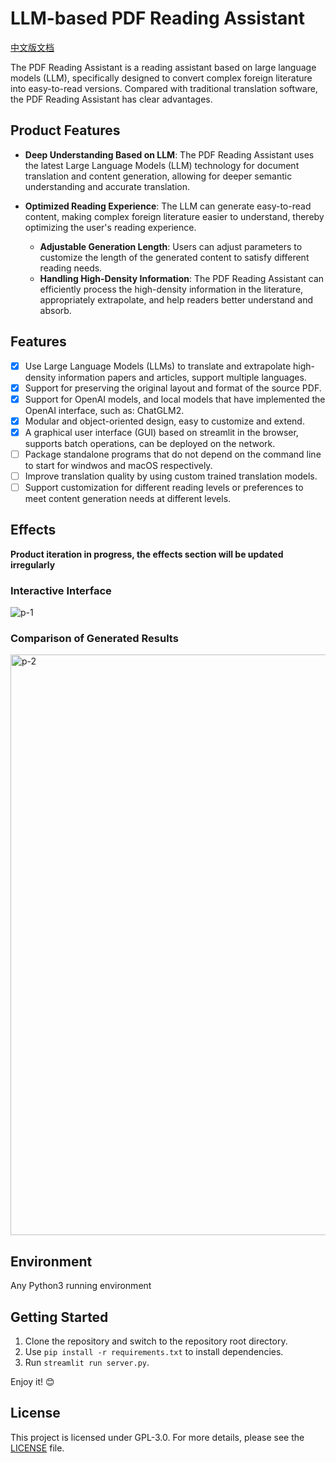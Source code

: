 # LLM-based PDF Reading Assistant

[中文版文档](README-CN.md)

The PDF Reading Assistant is a reading assistant based on large language models (LLM), specifically designed to convert complex foreign literature into easy-to-read versions. Compared with traditional translation software, the PDF Reading Assistant has clear advantages.

## Product Features

- **Deep Understanding Based on LLM**: The PDF Reading Assistant uses the latest Large Language Models (LLM) technology for document translation and content generation, allowing for deeper semantic understanding and accurate translation.

- **Optimized Reading Experience**: The LLM can generate easy-to-read content, making complex foreign literature easier to understand, thereby optimizing the user's reading experience.
    - **Adjustable Generation Length**: Users can adjust parameters to customize the length of the generated content to satisfy different reading needs.
    - **Handling High-Density Information**: The PDF Reading Assistant can efficiently process the high-density information in the literature, appropriately extrapolate, and help readers better understand and absorb.

## Features

- [X] Use Large Language Models (LLMs) to translate and extrapolate high-density information papers and articles, support multiple languages.
- [X] Support for preserving the original layout and format of the source PDF.
- [X] Support for OpenAI models, and local models that have implemented the OpenAI interface, such as: ChatGLM2.
- [X] Modular and object-oriented design, easy to customize and extend.
- [X] A graphical user interface (GUI) based on streamlit in the browser, supports batch operations, can be deployed on the network.
- [ ] Package standalone programs that do not depend on the command line to start for windwos and macOS respectively.
- [ ] Improve translation quality by using custom trained translation models.
- [ ] Support customization for different reading levels or preferences to meet content generation needs at different levels.

## Effects
**Product iteration in progress, the effects section will be updated irregularly**

### Interactive Interface
![p-1](https://github.com/SUSTYuxiao/PdfTranslator/assets/25291804/08a2e6c5-ad27-44b8-a2d3-cc023ae26626)

### Comparison of Generated Results
<img width="929" alt="p-2" src="https://github.com/SUSTYuxiao/PdfTranslator/assets/25291804/a31ba05a-48a2-4e1b-968d-975de8713839">

## Environment
Any Python3 running environment

## Getting Started
1. Clone the repository and switch to the repository root directory.
2. Use `pip install -r requirements.txt` to install dependencies.
3. Run `streamlit run server.py`.

Enjoy it! 😊

## License

This project is licensed under GPL-3.0. For more details, please see the [LICENSE](LICENSE) file.